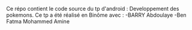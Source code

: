 Ce répo 
contient le code source du tp d'android : Developpement des pokemons.
Ce tp a été réalisé en Binôme avec : 
-BARRY Abdoulaye
-Ben Fatma Mohammed Amine

